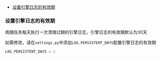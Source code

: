 <!-- TOC -->

- [设置引擎日志的有效期](#设置引擎日志的有效期)

<!-- /TOC -->

### 设置引擎日志的有效期
周期任务每天执行一次清理过期的引擎日志，引擎日志的有效期默认为30天

如需修改，请在`settings.py`中添加`LOG_PERSISTENT_DAYS`配置引擎日志的有效期
```python
LOG_PERSISTENT_DAYS = 1
```